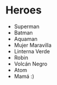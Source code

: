 # Heroes

* Superman
* Batman
* Aquaman
* Mujer Maravilla
* Linterna Verde
* Robin
* Volcán Negro
* Atom
* Mamá :)

